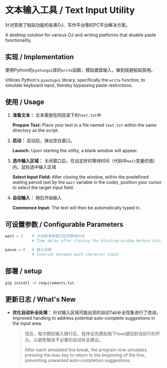 # 文本输入工具 / Text Input Utility

针对禁用了粘贴功能的各类OJ、写作平台等的PC平台解决方案。

A desktop solution for various OJ and writing platforms that disable paste functionality.

## 实现 / Implementation

使用Python的`pyatuogui`库的`write`函数，模拟键盘输入，做到规避粘贴禁用。

Utilizes Python's `pyautogui` library, specifically the `write` function, to simulate keyboard input, thereby bypassing paste restrictions.

## 使用 / Usage

1. **准备文本：** 文本需放在同目录下的`text.txt`中

   **Prepare Text:** Place your text in a file named `text.txt` within the same directory as the script.

2. **启动：** 启动后，弹出空白窗口。

   **Launch:** Upon starting the utility, a blank window will appear.

3. **选中输入区域：** 关闭窗口后，在设定好的等待时间（代码中`wait`变量的值）内，鼠标选中输入区域

   **Select Input Field:** After closing the window, within the predefined waiting period (set by the `wait` variable in the code), position your cursor to select the target input field.

4. **自动输入：** 随后开始输入

   **Commence Input:** The text will then be automatically typed in.

## 可设置参数 / Configurable Parameters

```python
wait = 2	# 关闭阻滞用窗口后的等待时间
			# Time delay after closing the blocking window before initiating input

pause = 0	# 输入间隔
			# Interval between each character input
```

## 部署 / setup

```shell
pip install -r requirements.txt
```

## 更新日志 / What's New

* **优化自动补全处理：** 针对输入区域可能出现的自动Tab补全现象进行了改进。 Improved handling to address potential auto-complete suggestions in the input area.

  > 现在，每次模拟输入换行后，程序会先模拟按下`Home`键回到当前行的开头，以避免触发不必要的自动补全建议。
  >
  > After each simulated line break, the program now simulates pressing the `Home` key to return to the beginning of the line, preventing unwanted auto-completion suggestions.
